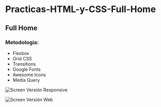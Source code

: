 # Practicas-HTML-y-CSS-Full-Home

## Full Home

### Metodología:

- Flexbox
- Grid CSS
- Transitions
- Google Fonts
- Awesome Icons
- Media Query

![Screen Versión Responsive](https://raw.githubusercontent.com/maomur//main/assets/images/practicas-html-y-css-full-home/full-home-responsive.png)

![Screen Versión Web](https://raw.githubusercontent.com/maomur//main/assets/images/practicas-html-y-css-full-home/full-home.png)
